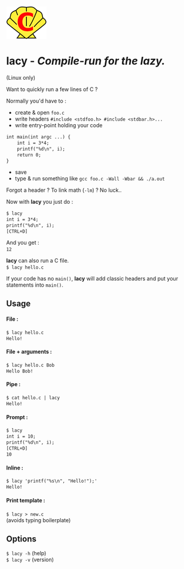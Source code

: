 ![logo](logo.png)

# lacy - *Compile-run for the lazy.* 
(Linux only)

Want to quickly run a few lines of C ?  

Normally you'd have to :  
- create & open `foo.c`  
- write headers `#include <stdfoo.h> #include <stdbar.h>...`    
- write entry-point holding your code  
```  
int main(int argc ...) {
	int i = 3*4;  
	printf("%d\n", i);
 	return 0;
}
```  
- save  
- type & run something like `gcc foo.c -Wall -Wbar && ./a.out`  

Forgot a header ? To link math (`-lm`) ? No luck..  

Now with **lacy** you just do :  
```
$ lacy  
int i = 3*4;  
printf("%d\n", i);  
[CTRL+D]  
```
And you get :  
`12`
  

**lacy** can also run a C file.  
`$ lacy hello.c`  

If your code has no `main()`, **lacy** will add classic headers and put your statements into `main()`.

## Usage

#### File :
```
$ lacy hello.c  
Hello!
```  

#### File + arguments :
```
$ lacy hello.c Bob    
Hello Bob!
```

#### Pipe :    
```
$ cat hello.c | lacy  
Hello!
```

#### Prompt :  
```
$ lacy  
int i = 10;  
printf("%d\n", i);  
[CTRL+D]  
10
```

#### Inline :
```
$ lacy 'printf("%s\n", "Hello!");'  
Hello!
```

#### Print template :
`$ lacy > new.c`  
(avoids typing boilerplate)  

## Options

`$ lacy -h`    (help)  
`$ lacy -v`    (version)